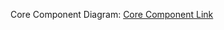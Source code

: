 Core Component Diagram: [Core Component Link](https://www.canva.com/design/DAGGiidmpC0/bnDx_szNeDgrbqkqnxOK2w/edit?utm_content=DAGGiidmpC0&utm_campaign=designshare&utm_medium=link2&utm_source=sharebutton)
